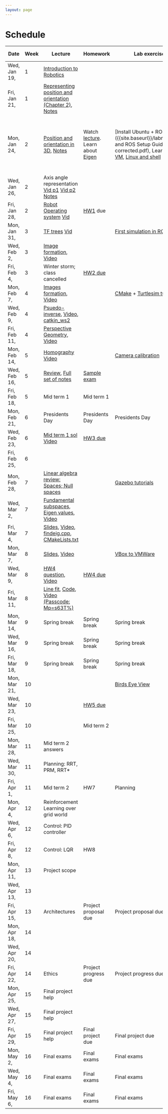 ```yaml
---
layout: page
---
```

# Schedule

| Date         | Week | Lecture                                                                                                                                                                                                                                                                                                                                                                                                                                      | Homework                                                                                                                                                   | Lab exercise                                                                                                                                                                                                      | Extra reading                                                                                                                                                                                                                                                          |
|--------------|------|----------------------------------------------------------------------------------------------------------------------------------------------------------------------------------------------------------------------------------------------------------------------------------------------------------------------------------------------------------------------------------------------------------------------------------------------|------------------------------------------------------------------------------------------------------------------------------------------------------------|-------------------------------------------------------------------------------------------------------------------------------------------------------------------------------------------------------------------|------------------------------------------------------------------------------------------------------------------------------------------------------------------------------------------------------------------------------------------------------------------------|
| Wed, Jan 19, | 1    | [Introduction to Robotics]({{site.baseurl}}/slides/01-19-intro-to-robotics.html)                                                                                                                                                                                                                                                                                                                                                             |                                                                                                                                                            |                                                                                                                                                                                                                   |                                                                                                                                                                                                                                                                        |
| Fri, Jan 21, | 1    | [Representing position and orientation (Chapter 2)](https://drive.google.com/file/d/1-zbVbARtWxv-rtyrPm0-eUjj6bTp3UHN/view?usp=sharing), [Notes]({{site.baseurl}}/slides/01-21-coordinate-transformations-2D.pdf)                                                                                                                                                                                                                            |                                                                                                                                                            |                                                                                                                                                                                                                   |                                                                                                                                                                                                                                                                        |
| Mon, Jan 24, | 2    | [Position and orientation in 3D](https://drive.google.com/file/d/1NyJizoUiL2rYIY68DqhTMQzx-iDp1UHS/view?usp=sharing), [Notes]({{site.baseurl}}/slides/01-24-coordinate-transformations.pdf)                                                                                                                                                                                                                                                  | Watch [lecture](https://drive.google.com/file/d/1NyJizoUiL2rYIY68DqhTMQzx-iDp1UHS/view?usp=sharing). Learn about [Eigen](https://eigen.tuxfamily.org/dox/) | [Install Ubuntu + ROS]({{site.baseurl}}/labnotes/VM and ROS Setup Guide-corrected.pdf), Learn about [VM](https://www.virtualbox.org/manual/), [Linux and shell](https://missing.csail.mit.edu/2020/course-shell/) | [Diebel (2006)](https://www.astro.rug.nl/software/kapteyn-beta/_downloads/attitude.pdf), Chapter 2 of textbook. [1](https://natanaso.github.io/ece276a2021/ref/ECE276A_6_Rotations.pdf) [Barfoot-Ch.6.1-6.3](http://asrl.utias.utoronto.ca/~tdb/bib/barfoot_ser17.pdf) |
| Wed, Jan 26, | 2    | Axis angle representation [Vid p1](https://drive.google.com/file/d/1p-kiNmQEA0zEEz5css-Mtwo2OlQrXtQx/view?usp=sharing) [Vid p2](https://drive.google.com/file/d/1_Z6z9Zf4PqZods50yGVtwXWb1uiHaoSd/view?usp=sharing) [Notes]({{site.baseurl}}/slides/01-26-axis-angle.pdf)                                                                                                                                                                    |                                                                                                                                                            |                                                                                                                                                                                                                   | [Hauser's Robotic Systems](http://motion.pratt.duke.edu/RoboticSystems/3DRotations.html)                                                                                                                                                                               |
| Fri, Jan 28, | 2    | [Robot Operating system]({{site.baseurl}}/slides/01-28-ros-intro.html) [Vid](https://drive.google.com/file/d/11RT_oRep8qpHEPG20h3lN1FtvmXhwA2Z/view?usp=sharing)                                                                                                                                                                                                                                                                             | [HW1]({{site.baseurl}}/hw/hw1/hw1.pdf) due                                                                                                                 |                                                                                                                                                                                                                   |                                                                                                                                                                                                                                                                        |
| Mon, Jan 31, | 3    | [TF trees]({{site.baseurl}}/slides/01-31-tf-trees.html) [Vid](https://drive.google.com/file/d/1E_RLQXXK7_q4vZLIMbXoWTSya28qsEPq/view?usp=sharing)                                                                                                                                                                                                                                                                                            |                                                                                                                                                            | [First simulation in ROS](http://wiki.ros.org/turtlesim/Tutorials)                                                                                                                                                |                                                                                                                                                                                                                                                                        |
| Wed, Feb 2,  | 3    | [Image formation]({{site.baseurl}}/slides/02-02-image_formation_files/main.pdf.pdf), [Video](https://drive.google.com/file/d/11BMiG9IwmX_QoGnzq2lmhJT1Z5NaZkna/view?usp=sharing)                                                                                                                                                                                                                                                             |                                                                                                                                                            |                                                                                                                                                                                                                   |                                                                                                                                                                                                                                                                        |
| Fri, Feb 4,  | 3    | Winter storm; class cancelled                                                                                                                                                                                                                                                                                                                                                                                                                | [HW2 due]({{site.baseurl}}/hw/hw2/hw2.pdf)                                                                                                                 |                                                                                                                                                                                                                   |                                                                                                                                                                                                                                                                        |
| Mon, Feb 7,  | 4    | [Images formation]({{site.baseurl}}/slides/02-07-image_formation_files/main.pdf.pdf), [Video](https://drive.google.com/file/d/1-Ex_u-W6GWelxwuVS7OgCgDjAatTDivt/view?usp=sharing)                                                                                                                                                                                                                                                            |                                                                                                                                                            | [CMake](https://cmake.org/cmake/help/latest/guide/tutorial/index.html) + [Turtlesim tutorial](http://wiki.ros.org/turtlesim/Tutorials)                                                                            |                                                                                                                                                                                                                                                                        |
| Wed, Feb 9,  | 4    | [Psuedo-inverse]({{site.baseurl}}/slides/02-09-image_formation_files/main.pdf),  [Video](https://drive.google.com/file/d/1T_A_bpVqs45yXTEuXgLYePlofOHjFGhO/view?usp=sharing), [catkin_ws2](https://github.com/wecacuee/ECE417-Mobile-Robots/tree/master/code/02-10/catkin_ws2)                                                                                                                                                               |                                                                                                                                                            |                                                                                                                                                                                                                   |                                                                                                                                                                                                                                                                        |
| Fri, Feb 11, | 4    | [Perspective Geometry]({{site.baseurl}}/slides/02-11-camera-calibration_files/main.pdf.pdf), [Video](https://drive.google.com/file/d/1nu-Olz96RdnnVZ6L-Du9ja_g6lvMDJnD/view?usp=sharing)                                                                                                                                                                                                                                                     |                                                                                                                                                            |                                                                                                                                                                                                                   |                                                                                                                                                                                                                                                                        |
| Mon, Feb 14, | 5    | [Homography]({{site.baseurl}}/slides/02-14-homography_files/main.pdf.pdf) [Video](https://drive.google.com/file/d/18L39j0_oLpYFKidZKfWuwSzQkNtx5NB5/view?usp=sharing)                                                                                                                                                                                                                                                                        |                                                                                                                                                            | [Camera calibration](https://docs.google.com/document/d/e/2PACX-1vR4nwLR9y5xaxC5W7s3r62LPNxPPAu-xUduaF0psDLC3QrU6BEK8ZPkCMUYme6uvWum-onWmFPylpN9/pub)                                                             |                                                                                                                                                                                                                                                                        |
| Wed, Feb 16, | 5    | [Review](https://drive.google.com/file/d/1Ar_nFyxTgqY8zzTZHKgwRR6P2Z6vYQqD/view?usp=sharing), [Full set of notes]({{site.baseurl}}/slides/02-16-review/main.pdf)                                                                                                                                                                                                                                                                             | [Sample exam]({{site.baseurl}}/exam/mt1/mt1.pdf.pdf)                                                                                                       |                                                                                                                                                                                                                   |                                                                                                                                                                                                                                                                        |
| Fri, Feb 18, | 5    | Mid term 1                                                                                                                                                                                                                                                                                                                                                                                                                                   | Mid term 1                                                                                                                                                 |                                                                                                                                                                                                                   |                                                                                                                                                                                                                                                                        |
| Mon, Feb 21, | 6    | Presidents Day                                                                                                                                                                                                                                                                                                                                                                                                                               | Presidents Day                                                                                                                                             | Presidents Day                                                                                                                                                                                                    |                                                                                                                                                                                                                                                                        |
| Wed, Feb 23, | 6    | [Mid term 1 sol]({{site.baseurl}}/exam/02-18-mt1/mt1.pdf.pdf) [Video](https://drive.google.com/file/d/1wgY2LAw7LQnh_IyHY0XDAr2yorXta93Z/view?usp=sharing)                                                                                                                                                                                                                                                                                    | [HW3 due]({{site.baseurl}}/hw/hw3/hw3.pdf)                                                                                                                 |                                                                                                                                                                                                                   |                                                                                                                                                                                                                                                                        |
| Fri, Feb 25, | 6    |                                                                                                                                                                                                                                                                                                                                                                                                                                              |                                                                                                                                                            |                                                                                                                                                                                                                   |                                                                                                                                                                                                                                                                        |
| Mon, Feb 28, | 7    | [Linear algebra review: Spaces; Null spaces]({{site.baseurl}}/slides/02-28-linear-algebra_files/main.pdf.pdf)                                                                                                                                                                                                                                                                                                                                |                                                                                                                                                            | [Gazebo tutorials]({{site.baseurl}}/labnotes/02-28/gazebo-tutorials-car-demo/)                                                                                                                                    |                                                                                                                                                                                                                                                                        |
| Wed, Mar 2,  | 7    | [Fundamental subspaces, Eigen values]({{site.baseurl}}/slides/03-02-linear-algebra_files/main.pdf.pdf), [Video](https://drive.google.com/file/d/1YDuJNidfhVJepkol5Ycgnx1eGgx-Qy6L/view?usp=sharing)                                                                                                                                                                                                                                          |                                                                                                                                                            |                                                                                                                                                                                                                   |                                                                                                                                                                                                                                                                        |
| Fri, Mar 4,  | 7    | [Slides]({{site.baseurl}}/slides/03-04-linear-algebra_files/main.pdf.pdf), [Video](https://drive.google.com/file/d/13gncAM_0wNwv0Xpb9CQNOfHy5QlvozGA/view?usp=sharing), [findeig.cpp](https://github.com/wecacuee/ECE417-Mobile-Robots/blob/master/docs/slides/03-04-linear-algebra_files/findeig.cpp), [CMakeLists.txt](https://github.com/wecacuee/ECE417-Mobile-Robots/blob/master/docs/slides/03-04-linear-algebra_files/CMakeLists.txt) |                                                                                                                                                            |                                                                                                                                                                                                                   |                                                                                                                                                                                                                                                                        |
| Mon, Mar 7,  | 8    | [Slides]({{site.baseurl}}/slides/03-07-linear-algebra_files/main.pdf.pdf), [Video](https://drive.google.com/file/d/1KFc2sngmZAgDYLlFiiV1RFKVkEBWwq_3/view?usp=sharing)                                                                                                                                                                                                                                                                       |                                                                                                                                                            | [VBox to VMWare]({{site.baseurl}}/labnotes/03-07/vbox-to-vmware)                                                                                                                                                  |                                                                                                                                                                                                                                                                        |
| Wed, Mar 9,  | 8    | [HW4 question]({{site.baseurl}}/slides/03-09-hw4.pdf.pdf), [Video](https://drive.google.com/file/d/1JaEwLxQ2BvT30sVxshmglBz_v5FjC1hW/view?usp=sharing)                                                                                                                                                                                                                                                                                       | [HW4 due]({{site.baseurl}}/hw/hw4/hw4probs.pdf)                                                                                                            |                                                                                                                                                                                                                   |                                                                                                                                                                                                                                                                        |
| Fri, Mar 11, | 8    | [Line fit]({{site.baseurl}}/slides/03-11-svd-nulll-space/main.pdf), [Code](https://github.com/wecacuee/ECE417-Mobile-Robots/tree/master/docs/slides/03-11-svd-null-space/code), [Video  (Passcode: Mp=s63T%)](https://maine.zoom.us/rec/share/2mhHZuHH8Wv-FiDWv7snBpRMx-azP50ViUe9qTYfXioFDuLrDJSPP5EuWoGO-gkK.N1xqmZd7WRtvojh-)                                                                                                             |                                                                                                                                                            |                                                                                                                                                                                                                   |                                                                                                                                                                                                                                                                        |
| Mon, Mar 14, | 9    | Spring break                                                                                                                                                                                                                                                                                                                                                                                                                                 | Spring break                                                                                                                                               | Spring break                                                                                                                                                                                                      |                                                                                                                                                                                                                                                                        |
| Wed, Mar 16, | 9    | Spring break                                                                                                                                                                                                                                                                                                                                                                                                                                 | Spring break                                                                                                                                               | Spring break                                                                                                                                                                                                      |                                                                                                                                                                                                                                                                        |
| Fri, Mar 18, | 9    | Spring break                                                                                                                                                                                                                                                                                                                                                                                                                                 | Spring break                                                                                                                                               | Spring break                                                                                                                                                                                                      |                                                                                                                                                                                                                                                                        |
| Mon, Mar 21, | 10   |                                                                                                                                                                                                                                                                                                                                                                                                                                              |                                                                                                                                                            | [Birds Eye View]({{site.baseurl}}/labnotes/03-21/birds-eye-view)                                                                                                                                                  |                                                                                                                                                                                                                                                                        |
| Wed, Mar 23, | 10   |                                                                                                                                                                                                                                                                                                                                                                                                                                              | [HW5 due]({{site.baseurl}}/hw/hw5/hw5probs.pdf)                                                                                                            |                                                                                                                                                                                                                   |                                                                                                                                                                                                                                                                        |
| Fri, Mar 25, | 10   |                                                                                                                                                                                                                                                                                                                                                                                                                                              | Mid term 2                                                                                                                                                 |                                                                                                                                                                                                                   |                                                                                                                                                                                                                                                                        |
| Mon, Mar 28, | 11   | Mid term 2 answers                                                                                                                                                                                                                                                                                                                                                                                                                           |                                                                                                                                                            |                                                                                                                                                                                                                   |                                                                                                                                                                                                                                                                        |
| Wed, Mar 30, | 11   | Planning: RRT, PRM, RRT*                                                                                                                                                                                                                                                                                                                                                                                                                     |                                                                                                                                                            |                                                                                                                                                                                                                   |                                                                                                                                                                                                                                                                        |
| Fri, Apr 1,  | 11   | Mid term 2                                                                                                                                                                                                                                                                                                                                                                                                                                   | HW7                                                                                                                                                        | Planning                                                                                                                                                                                                          |                                                                                                                                                                                                                                                                        |
| Mon, Apr 4,  | 12   | Reinforcement Learning over grid world                                                                                                                                                                                                                                                                                                                                                                                                       |                                                                                                                                                            |                                                                                                                                                                                                                   |                                                                                                                                                                                                                                                                        |
| Wed, Apr 6,  | 12   | Control: PID controller                                                                                                                                                                                                                                                                                                                                                                                                                      |                                                                                                                                                            |                                                                                                                                                                                                                   |                                                                                                                                                                                                                                                                        |
| Fri, Apr 8,  | 12   | Control: LQR                                                                                                                                                                                                                                                                                                                                                                                                                                 | HW8                                                                                                                                                        |                                                                                                                                                                                                                   |                                                                                                                                                                                                                                                                        |
| Mon, Apr 11, | 13   | Project scope                                                                                                                                                                                                                                                                                                                                                                                                                                |                                                                                                                                                            |                                                                                                                                                                                                                   |                                                                                                                                                                                                                                                                        |
| Wed, Apr 13, | 13   |                                                                                                                                                                                                                                                                                                                                                                                                                                              |                                                                                                                                                            |                                                                                                                                                                                                                   |                                                                                                                                                                                                                                                                        |
| Fri, Apr 15, | 13   | Architectures                                                                                                                                                                                                                                                                                                                                                                                                                                | Project proposal due                                                                                                                                       | Project proposal due                                                                                                                                                                                              |                                                                                                                                                                                                                                                                        |
| Mon, Apr 18, | 14   |                                                                                                                                                                                                                                                                                                                                                                                                                                              |                                                                                                                                                            |                                                                                                                                                                                                                   |                                                                                                                                                                                                                                                                        |
| Wed, Apr 20, | 14   |                                                                                                                                                                                                                                                                                                                                                                                                                                              |                                                                                                                                                            |                                                                                                                                                                                                                   |                                                                                                                                                                                                                                                                        |
| Fri, Apr 22, | 14   | Ethics                                                                                                                                                                                                                                                                                                                                                                                                                                       | Project progress due                                                                                                                                       | Project progress due                                                                                                                                                                                              |                                                                                                                                                                                                                                                                        |
| Mon, Apr 25, | 15   | Final project help                                                                                                                                                                                                                                                                                                                                                                                                                           |                                                                                                                                                            |                                                                                                                                                                                                                   |                                                                                                                                                                                                                                                                        |
| Wed, Apr 27, | 15   | Final project help                                                                                                                                                                                                                                                                                                                                                                                                                           |                                                                                                                                                            |                                                                                                                                                                                                                   |                                                                                                                                                                                                                                                                        |
| Fri, Apr 29, | 15   | Final project help                                                                                                                                                                                                                                                                                                                                                                                                                           | Final project due                                                                                                                                          | Final project due                                                                                                                                                                                                 |                                                                                                                                                                                                                                                                        |
| Mon, May 2,  | 16   | Final exams                                                                                                                                                                                                                                                                                                                                                                                                                                  | Final exams                                                                                                                                                | Final exams                                                                                                                                                                                                       |                                                                                                                                                                                                                                                                        |
| Wed, May 4,  | 16   | Final exams                                                                                                                                                                                                                                                                                                                                                                                                                                  | Final exams                                                                                                                                                | Final exams                                                                                                                                                                                                       |                                                                                                                                                                                                                                                                        |
| Fri, May 6,  | 16   | Final exams                                                                                                                                                                                                                                                                                                                                                                                                                                  | Final exams                                                                                                                                                | Final exams                                                                                                                                                                                                       |                                                                                                                                                                                                                                                                        |
